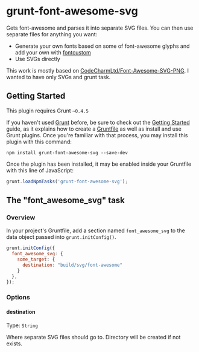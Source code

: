 # grunt-font-awesome-svg

Gets font-awesome and parses it into separate SVG files. You can then use separate files for anything you want:
* Generate your own fonts based on some of font-awesome glyphs and add your own with [fontcustom](http://fontcustom.com/)
* Use SVGs directly

This work is mostly based on [CodeCharmLtd/Font-Awesome-SVG-PNG](https://github.com/CodeCharmLtd/Font-Awesome-SVG-PNG). I wanted to have only SVGs and grunt task.

## Getting Started
This plugin requires Grunt `~0.4.5`

If you haven't used [Grunt](http://gruntjs.com/) before, be sure to check out the [Getting Started](http://gruntjs.com/getting-started) guide, as it explains how to create a [Gruntfile](http://gruntjs.com/sample-gruntfile) as well as install and use Grunt plugins. Once you're familiar with that process, you may install this plugin with this command:

```shell
npm install grunt-font-awesome-svg --save-dev
```

Once the plugin has been installed, it may be enabled inside your Gruntfile with this line of JavaScript:

```js
grunt.loadNpmTasks('grunt-font-awesome-svg');
```

## The "font_awesome_svg" task

### Overview
In your project's Gruntfile, add a section named `font_awesome_svg` to the data object passed into `grunt.initConfig()`.

```js
grunt.initConfig({
  font_awesome_svg: {
    some_target: {
      destination: "build/svg/font-awesome"
    }
  },
});
```

### Options

#### destination
Type: `String`

Where separate SVG files should go to. Directory will be created if not exists.